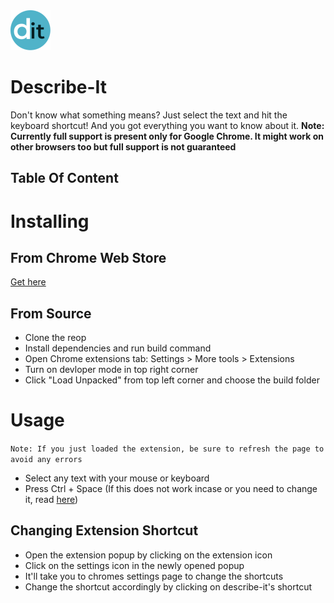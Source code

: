 <img src="src/assets/img/icon-128.png" width="64"/>

# Describe-It
Don't know what something means? Just select the text and hit the keyboard shortcut! And you got everything you want to know about it.
**Note: Currently full support is present only for Google Chrome. It might work on other browsers too but full support is not guaranteed**

## Table Of Content


# Installing

## From Chrome Web Store
[Get here](https://chrome.google.com/webstore/detail/describe-it/mjjfbheclbnpfohkimmmkfeimdeilokf?hl=en)

## From Source
- Clone the reop
- Install dependencies and run build command
- Open Chrome extensions tab: Settings > More tools > Extensions
- Turn on devloper mode in top right corner
- Click "Load Unpacked" from top left corner and choose the build folder

# Usage
```Note: If you just loaded the extension, be sure to refresh the page to avoid any errors```

- Select any text with your mouse or keyboard
- Press Ctrl + Space (If this does not work incase or you need to change it, read [here](#changing-extension-shortcut))

## Changing Extension Shortcut
- Open the extension popup by clicking on the extension icon
- Click on the settings icon in the newly opened popup
- It'll take you to chromes settings page to change the shortcuts
- Change the shortcut accordingly by clicking on describe-it's shortcut

